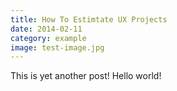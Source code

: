 ```yaml
---
title: How To Estimtate UX Projects
date: 2014-02-11
category: example
image: test-image.jpg
---
```


This is yet another post! Hello world!